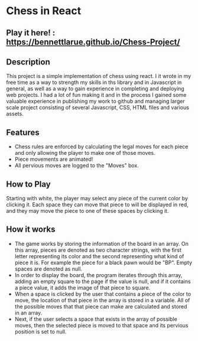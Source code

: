 # Chess in React

## Play it here! : https://bennettlarue.github.io/Chess-Project/

## Description
This project is a simple implementation of chess using react. I it wrote in my free time as a way to strength my skills in ths library and in Javascript in general, as well as a way to gain experience in completing and deploying web projects. I had a lot of fun making it and in the process I gained some valuable experience in publishing my work to github and managing larger scale project consisting of several Javascript, CSS, HTML files and various assets.

## Features
* Chess rules are enforced by calculating the legal moves for each piece and only allowing the player to make one of those moves.
* Piece movements are animated!
* All pervious moves are logged to the "Moves" box.

## How to Play
Starting with white, the player may select any piece of the current color by clicking it. Each space they can move that piece to will be displayed in red, and they may move the piece to one of these spaces by clicking it. 

## How it works
* The game works by storing the information of the board in an array. On this array, pieces are denoted as two character strings, with the first letter representing its color and the second representing what kind of piece it is. For example the piece for a black pawn would be "BP". Empty spaces are denoted as null.
* In order to display the board, the program iterates through this array, adding an empty square to the page if the value is null, and if it contains a piece value, it adds the image of that piece to square.
* When a space is clicked by the user that contains a piece of the color to move, the location of that piece in the array is stored in a variable. All of the possible moves that that piece can make are calculated and stored in an array.
* Next, if the user selects a space that exists in the array of possible moves, then the selected piece is moved to that space and its pervious position is set to null. 